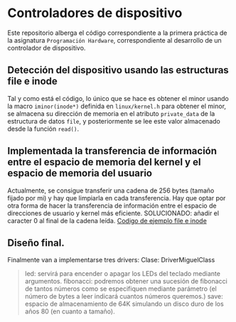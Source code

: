 # Controladores de dispositivo
Este repositorio alberga el código correspondiente a la primera práctica de la asignatura `Programación Hardware`, correspondiente al desarrollo de un controlador de dispositivo.
## Detección del dispositivo usando las estructuras file e inode
Tal y como está el código, lo único que se hace es obtener el minor usando la macro `iminor(inode*)` definida en `linux/kernel.h` para obtener el minor, se almacena su dirección de memoria en el atributo `private_data` de la estructura de datos `file`, y posteriormente se lee este valor almacenado desde la función `read()`.
## Implementada la transferencia de información entre el espacio de memoria del kernel y el espacio de memoria del usuario
Actualmente, se consigue transferir una cadena de 256 bytes (tamaño fijado por mi) y hay que limpiarla en cada transferencia. Hay que optar por otra forma de hacer la transferencia de información entre el espacio de direcciones de usuario y kernel más eficiente. SOLUCIONADO: añadir el caracter 0 al final de la cadena leída.
[Codigo de ejemplo file e inode](https://www.oreilly.com/library/view/linux-device-drivers/0596005903/ch03.html)
## Diseño final.
Finalmente van a implementarse tres drivers: 
Clase: DriverMiguelClass

> led: servirá para encender o apagar los LEDs del teclado mediante argumentos.
> fibonacci: podremos obtener una sucesión de fibonacci de tantos números como se especifiquen mediante parámetro (el número de bytes a leer indicará cuantos números queremos.)
> save: espacio de almacenamiento de 64K simulando un disco duro de los años 80 (en cuanto a tamaño).

